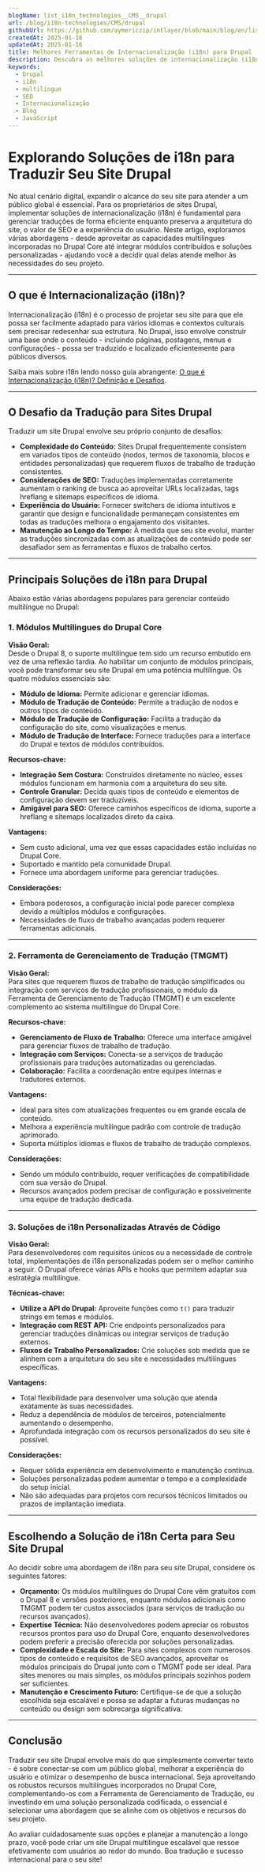 ```yaml
---
blogName: list_i18n_technologies__CMS__drupal
url: /blog/i18n-technologies/CMS/drupal
githubUrl: https://github.com/aymericzip/intlayer/blob/main/blog/en/list_i18n_technologies/CMS/drupal.md
createdAt: 2025-01-16
updatedAt: 2025-01-16
title: Melhores Ferramentas de Internacionalização (i18n) para Drupal
description: Descubra os melhores soluções de internacionalização (i18n) para enfrentar desafios de tradução, melhorar a pesquisa na web e oferecer uma experiência web global sem problemas.
keywords:
  - Drupal
  - i18n
  - multilíngue
  - SEO
  - Internacionalização
  - Blog
  - JavaScript
---
```


# Explorando Soluções de i18n para Traduzir Seu Site Drupal

No atual cenário digital, expandir o alcance do seu site para atender a um público global é essencial. Para os proprietários de sites Drupal, implementar soluções de internacionalização (i18n) é fundamental para gerenciar traduções de forma eficiente enquanto preserva a arquitetura do site, o valor de SEO e a experiência do usuário. Neste artigo, exploramos várias abordagens - desde aproveitar as capacidades multilíngues incorporadas no Drupal Core até integrar módulos contribuídos e soluções personalizadas - ajudando você a decidir qual delas atende melhor às necessidades do seu projeto.

---

## O que é Internacionalização (i18n)?

Internacionalização (i18n) é o processo de projetar seu site para que ele possa ser facilmente adaptado para vários idiomas e contextos culturais sem precisar redesenhar sua estrutura. No Drupal, isso envolve construir uma base onde o conteúdo - incluindo páginas, postagens, menus e configurações - possa ser traduzido e localizado eficientemente para públicos diversos.

Saiba mais sobre i18n lendo nosso guia abrangente: [O que é Internacionalização (i18n)? Definição e Desafios](https://github.com/aymericzip/intlayer/blob/main/docs/pt/what_is_internationalization.md).

---

## O Desafio da Tradução para Sites Drupal

Traduzir um site Drupal envolve seu próprio conjunto de desafios:

- **Complexidade do Conteúdo:** Sites Drupal frequentemente consistem em variados tipos de conteúdo (nodos, termos de taxonomia, blocos e entidades personalizadas) que requerem fluxos de trabalho de tradução consistentes.
- **Considerações de SEO:** Traduções implementadas corretamente aumentam o ranking de busca ao aproveitar URLs localizadas, tags hreflang e sitemaps específicos de idioma.
- **Experiência do Usuário:** Fornecer switchers de idioma intuitivos e garantir que design e funcionalidade permaneçam consistentes em todas as traduções melhora o engajamento dos visitantes.
- **Manutenção ao Longo do Tempo:** À medida que seu site evolui, manter as traduções sincronizadas com as atualizações de conteúdo pode ser desafiador sem as ferramentas e fluxos de trabalho certos.

---

## Principais Soluções de i18n para Drupal

Abaixo estão várias abordagens populares para gerenciar conteúdo multilíngue no Drupal:

### 1. Módulos Multilingues do Drupal Core

**Visão Geral:**  
Desde o Drupal 8, o suporte multilíngue tem sido um recurso embutido em vez de uma reflexão tardia. Ao habilitar um conjunto de módulos principais, você pode transformar seu site Drupal em uma potência multilíngue. Os quatro módulos essenciais são:

- **Módulo de Idioma:** Permite adicionar e gerenciar idiomas.
- **Módulo de Tradução de Conteúdo:** Permite a tradução de nodos e outros tipos de conteúdo.
- **Módulo de Tradução de Configuração:** Facilita a tradução da configuração do site, como visualizações e menus.
- **Módulo de Tradução de Interface:** Fornece traduções para a interface do Drupal e textos de módulos contribuídos.

**Recursos-chave:**

- **Integração Sem Costura:** Construídos diretamente no núcleo, esses módulos funcionam em harmonia com a arquitetura do seu site.
- **Controle Granular:** Decida quais tipos de conteúdo e elementos de configuração devem ser traduzíveis.
- **Amigável para SEO:** Oferece caminhos específicos de idioma, suporte a hreflang e sitemaps localizados direto da caixa.

**Vantagens:**

- Sem custo adicional, uma vez que essas capacidades estão incluídas no Drupal Core.
- Suportado e mantido pela comunidade Drupal.
- Fornece uma abordagem uniforme para gerenciar traduções.

**Considerações:**

- Embora poderosos, a configuração inicial pode parecer complexa devido a múltiplos módulos e configurações.
- Necessidades de fluxo de trabalho avançadas podem requerer ferramentas adicionais.

---

### 2. Ferramenta de Gerenciamento de Tradução (TMGMT)

**Visão Geral:**  
Para sites que requerem fluxos de trabalho de tradução simplificados ou integração com serviços de tradução profissionais, o módulo da Ferramenta de Gerenciamento de Tradução (TMGMT) é um excelente complemento ao sistema multilíngue do Drupal Core.

**Recursos-chave:**

- **Gerenciamento de Fluxo de Trabalho:** Oferece uma interface amigável para gerenciar fluxos de trabalho de tradução.
- **Integração com Serviços:** Conecta-se a serviços de tradução profissionais para traduções automatizadas ou gerenciadas.
- **Colaboração:** Facilita a coordenação entre equipes internas e tradutores externos.

**Vantagens:**

- Ideal para sites com atualizações frequentes ou em grande escala de conteúdo.
- Melhora a experiência multilíngue padrão com controle de tradução aprimorado.
- Suporta múltiplos idiomas e fluxos de trabalho de tradução complexos.

**Considerações:**

- Sendo um módulo contribuído, requer verificações de compatibilidade com sua versão do Drupal.
- Recursos avançados podem precisar de configuração e possivelmente uma equipe de tradução dedicada.

---

### 3. Soluções de i18n Personalizadas Através de Código

**Visão Geral:**  
Para desenvolvedores com requisitos únicos ou a necessidade de controle total, implementações de i18n personalizadas podem ser o melhor caminho a seguir. O Drupal oferece várias APIs e hooks que permitem adaptar sua estratégia multilíngue.

**Técnicas-chave:**

- **Utilize a API do Drupal:** Aproveite funções como `t()` para traduzir strings em temas e módulos.
- **Integração com REST API:** Crie endpoints personalizados para gerenciar traduções dinâmicas ou integrar serviços de tradução externos.
- **Fluxos de Trabalho Personalizados:** Crie soluções sob medida que se alinhem com a arquitetura do seu site e necessidades multilíngues específicas.

**Vantagens:**

- Total flexibilidade para desenvolver uma solução que atenda exatamente às suas necessidades.
- Reduz a dependência de módulos de terceiros, potencialmente aumentando o desempenho.
- Aprofundada integração com os recursos personalizados do seu site é possível.

**Considerações:**

- Requer sólida experiência em desenvolvimento e manutenção contínua.
- Soluções personalizadas podem aumentar o tempo e a complexidade do setup inicial.
- Não são adequadas para projetos com recursos técnicos limitados ou prazos de implantação imediata.

---

## Escolhendo a Solução de i18n Certa para Seu Site Drupal

Ao decidir sobre uma abordagem de i18n para seu site Drupal, considere os seguintes fatores:

- **Orçamento:** Os módulos multilíngues do Drupal Core vêm gratuitos com o Drupal 8 e versões posteriores, enquanto módulos adicionais como TMGMT podem ter custos associados (para serviços de tradução ou recursos avançados).
- **Expertise Técnica:** Não desenvolvedores podem apreciar os robustos recursos prontos para uso do Drupal Core, enquanto desenvolvedores podem preferir a precisão oferecida por soluções personalizadas.
- **Complexidade e Escala do Site:** Para sites complexos com numerosos tipos de conteúdo e requisitos de SEO avançados, aproveitar os módulos principais do Drupal junto com o TMGMT pode ser ideal. Para sites menores ou mais simples, os módulos principais sozinhos podem ser suficientes.
- **Manutenção e Crescimento Futuro:** Certifique-se de que a solução escolhida seja escalável e possa se adaptar a futuras mudanças no conteúdo ou design sem sobrecarga significativa.

---

## Conclusão

Traduzir seu site Drupal envolve mais do que simplesmente converter texto - é sobre conectar-se com um público global, melhorar a experiência do usuário e otimizar o desempenho de busca internacional. Seja aproveitando os robustos recursos multilíngues incorporados no Drupal Core, complementando-os com a Ferramenta de Gerenciamento de Tradução, ou investindo em uma solução personalizada codificada, o essencial é selecionar uma abordagem que se alinhe com os objetivos e recursos do seu projeto.

Ao avaliar cuidadosamente suas opções e planejar a manutenção a longo prazo, você pode criar um site Drupal multilíngue escalável que ressoe efetivamente com usuários ao redor do mundo. Boa tradução e sucesso internacional para o seu site!
